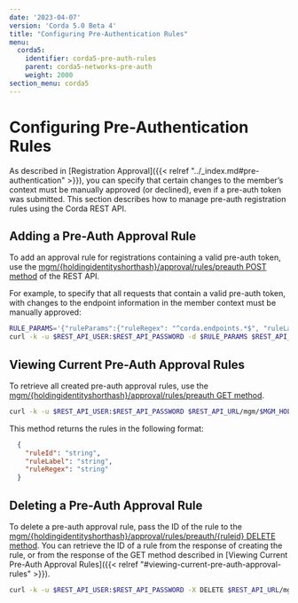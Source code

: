 ```yaml
---
date: '2023-04-07'
version: 'Corda 5.0 Beta 4'
title: "Configuring Pre-Authentication Rules"
menu:
  corda5:
    identifier: corda5-pre-auth-rules
    parent: corda5-networks-pre-auth
    weight: 2000
section_menu: corda5
---
```

# Configuring Pre-Authentication Rules

As described in [Registration Approval]({{< relref "../_index.md#pre-authentication" >}}), you can specify that certain changes to the member’s context must be manually approved (or declined), even if a pre-auth token was submitted. This section describes how to manage pre-auth registration rules using the Corda REST API.

## Adding a Pre-Auth Approval Rule

To add an approval rule for registrations containing a valid pre-auth token, use the [mgm/{holdingidentityshorthash}/approval/rules/preauth POST method](../../../../reference/rest-api/C5_OpenAPI.html#tag/MGM-API/operation/post_mgm__holdingidentityshorthash__approval_rules_preauth) of the REST API.

For example, to specify that all requests that contain a valid pre-auth token, with changes to the endpoint information in the member context must be manually approved:

```bash
RULE_PARAMS='{"ruleParams":{"ruleRegex": "^corda.endpoints.*$", "ruleLabel": "Any change to P2P endpoints requires manual review."}}'
curl -k -u $REST_API_USER:$REST_API_PASSWORD -d $RULE_PARAMS $REST_API_URL/mgm/$MGM_HOLDING_ID/approval/rules/preauth
```

## Viewing Current Pre-Auth Approval Rules

To retrieve all created pre-auth approval rules, use the [mgm/{holdingidentityshorthash}/approval/rules/preauth GET method](../../../../reference/rest-api/C5_OpenAPI.html#tag/MGM-API/operation/get_mgm__holdingidentityshorthash__approval_rules_preauth).

```bash
curl -k -u $REST_API_USER:$REST_API_PASSWORD $REST_API_URL/mgm/$MGM_HOLDING_ID/approval/rules/preauth
```

This method returns the rules in the following format:
```JSON
  {
    "ruleId": "string",
    "ruleLabel": "string",
    "ruleRegex": "string"
  }
```

## Deleting a Pre-Auth Approval Rule

To delete a pre-auth approval rule, pass the ID of the rule to the [mgm/{holdingidentityshorthash}/approval/rules/preauth/{ruleid} DELETE method](../../../../reference/rest-api/C5_OpenAPI.html#tag/MGM-API/operation/delete_mgm__holdingidentityshorthash__approval_rules_preauth__ruleid_). You can retrieve the ID of a rule from the response of creating the rule, or from the response of the GET method described in [Viewing Current Pre-Auth Approval Rules]({{< relref "#viewing-current-pre-auth-approval-rules" >}}).

```bash
curl -k -u $REST_API_USER:$REST_API_PASSWORD -X DELETE $REST_API_URL/mgm/$MGM_HOLDING_ID/approval/rules/<RULE_ID>
```
